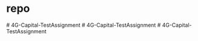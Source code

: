 # repo
#   4 G - C a p i t a l - T e s t A s s i g n m e n t  
 #   4 G - C a p i t a l - T e s t A s s i g n m e n t  
 #   4 G - C a p i t a l - T e s t A s s i g n m e n t  
 